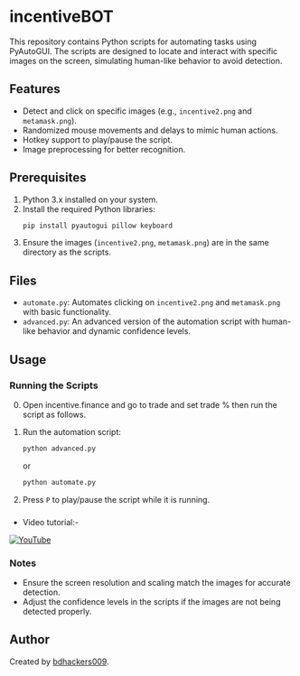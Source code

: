 # incentiveBOT

This repository contains Python scripts for automating tasks using PyAutoGUI. The scripts are designed to locate and interact with specific images on the screen, simulating human-like behavior to avoid detection.

## Features
- Detect and click on specific images (e.g., `incentive2.png` and `metamask.png`).
- Randomized mouse movements and delays to mimic human actions.
- Hotkey support to play/pause the script.
- Image preprocessing for better recognition.

## Prerequisites
1. Python 3.x installed on your system.
2. Install the required Python libraries:
   ```bash
   pip install pyautogui pillow keyboard
   ```
3. Ensure the images (`incentive2.png`, `metamask.png`) are in the same directory as the scripts.

## Files

- `automate.py`: Automates clicking on `incentive2.png` and `metamask.png` with basic functionality.
- `advanced.py`: An advanced version of the automation script with human-like behavior and dynamic confidence levels.

## Usage

### Running the Scripts
0. Open incentive.finance and go to trade and set trade % then run the script as follows.

2. Run the automation script:
   ```python
   python advanced.py
   ```
   or
   ```python
   python automate.py
   ```

3. Press `P` to play/pause the script while it is running.

### 
- Video tutorial:-

[![YouTube](http://i.ytimg.com/vi/r9wDaPkGefk/hqdefault.jpg)](https://www.youtube.com/watch?v=r9wDaPkGefk)
  
### Notes
- Ensure the screen resolution and scaling match the images for accurate detection.
- Adjust the confidence levels in the scripts if the images are not being detected properly.

## Author
Created by [bdhackers009](https://github.com/bdhackers009).
